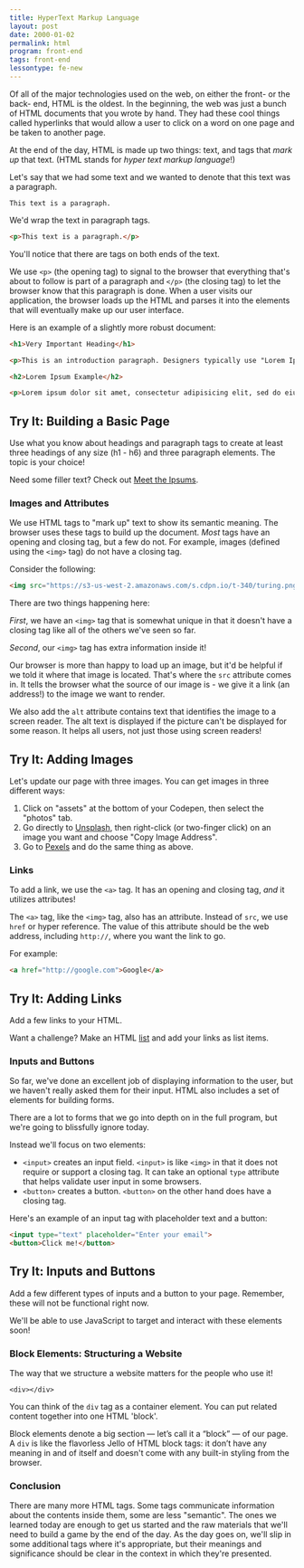 ```yaml
---
title: HyperText Markup Language
layout: post
date: 2000-01-02
permalink: html
program: front-end
tags: front-end
lessontype: fe-new
---
```


Of all of the major technologies used on the web, on either the front- or the back- end, HTML is the oldest. In the beginning, the web was just a bunch of HTML documents that you wrote by hand. They had these cool things called hyperlinks that would allow a user to click on a word on one page and be taken to another page.

At the end of the day, HTML is made up two things: text, and tags that _mark up_ that text. (HTML stands for _hyper text markup language_!)

Let's say that we had some text and we wanted to denote that this text was a paragraph.

```
This text is a paragraph.
```

We'd wrap the text in paragraph tags.

```html
<p>This text is a paragraph.</p>
```

You'll notice that there are tags on both ends of the text.

We use `<p>` (the opening tag) to signal to the browser that everything that's about to follow is part of a paragraph and `</p>` (the closing tag) to let the browser know that this paragraph is done. When a user visits our application, the browser loads up the HTML and parses it into the elements that will eventually make up our user interface.

Here is an example of a slightly more robust document:

```html
<h1>Very Important Heading</h1>

<p>This is an introduction paragraph. Designers typically use "Lorem Ipsum" to fill out space in their designs while they wait for the real content. Lorem Ipsum looks kind of like Latin, but it's actually completely bogus. The nice part is that it has roughly the same distribution of word sizes as English.</p>

<h2>Lorem Ipsum Example</h2>

<p>Lorem ipsum dolor sit amet, consectetur adipisicing elit, sed do eiusmod tempor incididunt ut labore et dolore magna aliqua. Ut enim ad minim veniam, quis nostrud exercitation ullamco laboris nisi ut aliquip ex ea commodo consequat. Duis aute irure dolor in reprehenderit in voluptate velit esse cillum dolore eu fugiat nulla pariatur. Excepteur sint occaecat cupidatat non proident, sunt in culpa qui officia deserunt mollit anim id est laborum.</p>
```

<div class="try-it">
<h2>Try It: Building a Basic Page</h2>

<p>Use what you know about headings and paragraph tags to create at least three headings of any size (h1 - h6) and three paragraph elements. The topic is your choice!</p>

<p>Need some filler text? Check out <a target="_blank" href="https://meettheipsums.com/">Meet the Ipsums</a>.</p>
</div>

<!-- <div class="try-it">
<h2>Try It: Building a Personal Webpage</h2>

<p> Open your Codepen account and create a new pen.</p>

<p>Use what you know about headings and paragraph tags to create a very simple website with your name, a brief bio, and your contact information. For the sake of our later exercises, make sure it has at least three headings and three paragraphs.</p>
<p>What you create right now is the start of a sandbox/playground where we will try out different styles and behaviors.</p>
</div> -->

<!-- ### Lists

To make a list in HTML, we use a combination of two elements.

Unordered List:

```html
<ul>
    <li>Item 1</li>
    <li>Item 2</li>
    <li>Item 3</li>
</ul>
```

Ordered List:

```html
<ol>
    <li>Item 1</li>
    <li>Item 2</li>
    <li>Item 3</li>
</ol>
```

<div class="try-it">
<h2>Try It: Lists</h2>

<p>Add a list of favorites to your page. Experiment with both unordered lists and ordered lists.</p>
</div> -->

### Images and Attributes

We use HTML tags to "mark up" text to show its semantic meaning. The browser uses these tags to build up the document. _Most_ tags have an opening and closing tag, but a few do not. For example, images (defined using the `<img>` tag) do not have a closing tag.

Consider the following:

```html
<img src="https://s3-us-west-2.amazonaws.com/s.cdpn.io/t-340/turing.png" alt="Turing School of Software and Design Logo">
```

There are two things happening here:

*First*, we have an `<img>` tag that is somewhat unique in that it doesn't have a closing tag like all of the others we've seen so far.

*Second*, our `<img>` tag has extra information inside it!

Our browser is more than happy to load up an image, but it'd be helpful if we told it where that image is located. That's where the `src` attribute comes in. It tells the browser what the source of our image is - we give it a link (an address!) to the image we want to render.

We also add the `alt` attribute contains text that identifies the image to a screen reader. The alt text is displayed if the picture can't be displayed for some reason. It helps all users, not just those using screen readers!

<div class="try-it">
<h2>Try It: Adding Images</h2>

<p>Let's update our page with three images. You can get images in three different ways:</p>
<ol>
    <li>Click on "assets" at the bottom of your Codepen, then select the "photos" tab.</li>
    <li>Go directly to <a target="_blank" href="https://unsplash.com/">Unsplash</a>, then right-click (or two-finger click) on an image you want and choose "Copy Image Address".</li>
    <li>Go to <a target="_blank" href="https://www.pexels.com/">Pexels</a> and do the same thing as above.</li>
</ol>
</div>


### Links

To add a link, we use the `<a>` tag. It has an opening and closing tag, _and_ it utilizes attributes!

The `<a>` tag, like the `<img>` tag, also has an attribute. Instead of `src`, we use `href` or hyper reference. The value of this attribute should be the web address, including `http://`, where you want the link to go.

For example:

```html
<a href="http://google.com">Google</a>
```

<div class="try-it">
<h2>Try It: Adding Links</h2>

<p>Add a few links to your HTML.</p>
<p>Want a challenge? Make an HTML <a target="_blank" href="https://developer.mozilla.org/en-US/docs/Web/HTML/Element/ul">list</a> and add your links as list items.</p>
</div>

### Inputs and Buttons

So far, we've done an excellent job of displaying information to the user, but we haven't really asked them for their input. HTML also includes a set of elements for building forms.

There are a lot to forms that we go into depth on in the full program, but we're going to blissfully ignore today.

Instead we'll focus on two elements:

- `<input>` creates an input field. `<input>` is like `<img>` in that it does not require or support a closing tag. It can take an optional `type` attribute that helps validate user input in some browsers.
- `<button>` creates a button. `<button>` on the other hand does have a closing tag.

Here's an example of an input tag with placeholder text and a button:

```html
<input type="text" placeholder="Enter your email">
<button>Click me!</button>
```

<div class="try-it">
<h2>Try It: Inputs and Buttons</h2>

<p>Add a few different types of inputs and a button to your page. Remember, these will not be functional right now.</p>
</div>

We'll be able to use JavaScript to target and interact with these elements soon!

### Block Elements: Structuring a Website

The way that we structure a website matters for the people who use it!

`<div></div>`

You can think of the `div` tag as a container element. You can put related content together into one HTML 'block'.

Block elements denote a big section — let’s call it a “block” — of our page. A `div` is like the flavorless Jello of HTML block tags: it don’t have any meaning in and of itself and doesn't come with any built-in styling from the browser.

### Conclusion

There are many more HTML tags. Some tags communicate information about the contents inside them, some are less "semantic". The ones we learned today are enough to get us started and the raw materials that we'll need to build a game by the end of the day. As the day goes on, we'll slip in some additional tags where it's appropriate, but their meanings and significance should be clear in the context in which they're presented.
